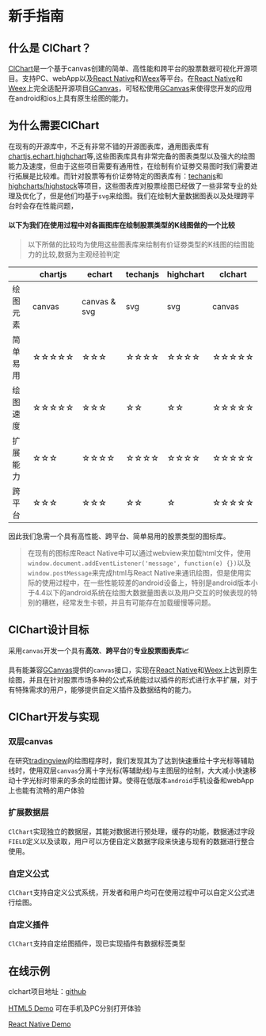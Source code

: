 ﻿---
sidebar: auto
---

# 新手指南 

## 什么是 ClChart？

[ClChart](https://github.com/seerline/clchart)是一个基于canvas创建的简单、高性能和跨平台的股票数据可视化开源项目。支持PC、webApp以及[React Native](https://github.com/facebook/react-native)和[Weex](https://github.com/apache/incubator-weex)等平台。在[React Native](https://github.com/facebook/react-native)和[Weex](https://github.com/apache/incubator-weex)上完全适配开源项目[GCanvas](https://github.com/alibaba/GCanvas)，可轻松使用[GCanvas](https://github.com/alibaba/GCanvas)来使得您开发的应用在android和ios上具有原生绘图的能力。

## 为什么需要ClChart

在现有的开源库中，不乏有非常不错的开源图表库，通用图表库有[chartjs](https://github.com/chartjs/Chart.js),[echart](https://github.com/apache/incubator-echarts),[highchart](https://github.com/highcharts/highcharts)等,这些图表库具有非常完备的图表类型以及强大的绘图能力及速度，但由于这些项目需要有通用性，在绘制有价证劵交易图时我们需要进行拓展是比较难。而针对股票等有价证劵特定的图表库有：[techanjs](https://github.com/andredumas/techan.js)和[highcharts/highstock](https://github.com/highcharts/highcharts)等项目，这些图表库对股票绘图已经做了一些非常专业的处理及优化了，但是他们均基于`svg`来绘图。我们在绘制大量数据图表以及处理跨平台时会存在性能问题，

#### 以下为我们在使用过程中对各画图库在绘制股票类型的K线图做的一个比较

> 以下所做的比较均为使用这些图表库来绘制有价证劵类型的K线图的绘图能力的比较,数据为主观经验判定

|   | chartjs | echart | techanjs | highchart | clchart |
| --- | --- | --- | --- | --- | --- |
| 绘图元素 |canvas| canvas & svg| svg | svg | canvas |
| 简单易用 | ☆☆☆☆☆ | ☆☆☆ | ☆☆☆☆  | ☆☆☆☆ | ☆☆☆☆☆ |
| 绘图速度 | ☆☆☆☆☆ | ☆☆☆ | ☆☆ | ☆☆ | ☆☆☆☆☆ |
| 扩展能力 | ☆☆☆ | ☆☆☆☆ | ☆☆☆☆ | ☆☆☆☆ | ☆☆☆☆☆ |
| 跨平台 | ☆☆☆ | ☆☆☆ | ☆☆ | ☆ | ☆☆☆☆☆ |

因此我们急需一个具有高性能、跨平台、简单易用的股票类型的图标库。

> 在现有的图标库React Native中可以通过webview来加载html文件，使用`window.document.addEventListener('message', function(e) {})`以及`window.postMessage`来完成html与React Native来通讯绘图，但是使用实际的使用过程中，在一些性能较差的android设备上，特别是android版本小于4.4以下的android系统在绘图大数据量图表以及用户交互的时候表现的特别的糟糕，经常发生卡顿，并且有可能存在加载缓慢等问题。

## ClChart设计目标

采用`canvas`开发一个具有**高效**、**跨平台**的**专业股票图表库📈**

具有能兼容[GCanvas](https://github.com/alibaba/GCanvas)提供的`canvas`接口，实现在[React Native](https://github.com/facebook/react-native)和[Weex](https://github.com/apache/incubator-weex)上达到原生绘图，并且在针对股票市场多种的公式系统能过以插件的形式进行水平扩展，对于有特殊需求的用户，能够提供自定义插件及数据结构的能力。

## ClChart开发与实现

### 双层canvas

在研究[tradingview](https://tradingview.com)的绘图程序时，我们发现其为了达到快速重绘十字光标等辅助线时，使用双层`canvas`分离十字光标(等辅助线)与主图层的绘制，大大减小快速移动十字光标时带来的多余的绘图计算。使得在低版本`android`手机设备和webApp上也能有流畅的用户体验

### 扩展数据层

`ClChart`实现独立的数据层，其能对数据进行预处理，缓存的功能，数据通过字段`FIELD`定义以及读取，用户可以方便自定义数据字段来快速与现有的数据进行整合使用。

### 自定义公式

`ClChart`支持自定义公式系统，开发者和用户均可在使用过程中可以自定义公式进行绘图。

### 自定义插件

`ClChart`支持自定绘图插件，现已实现插件有数据标签类型


## 在线示例

clchart项目地址：[github](https://github.com/seerline/clchart)

[HTML5 Demo](https://seerline.github.io/clchart/) 可在手机及PC分别打开体验

[React Native Demo](https://github.com/seerline/react-native-clchart-demo)
